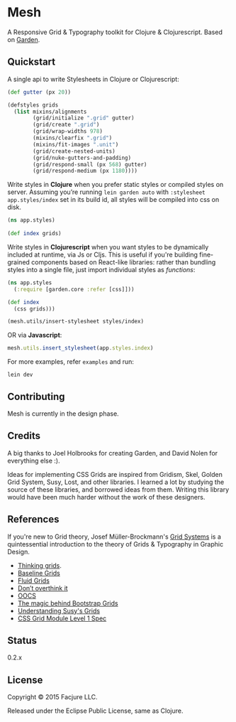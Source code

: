 Mesh
====

A Responsive Grid & Typography toolkit for Clojure & Clojurescript. Based on [Garden](https://github.com/noprompt/garden).

## Quickstart

A single api to write Stylesheets in Clojure or Clojurescript:

```clojure
(def gutter (px 20))

(defstyles grids
  (list mixins/alignments
        (grid/initialize ".grid" gutter)
        (grid/create ".grid")
        (grid/wrap-widths 978)
        (mixins/clearfix ".grid")
        (mixins/fit-images ".unit")
        (grid/create-nested-units)
        (grid/nuke-gutters-and-padding)
        (grid/respond-small (px 568) gutter)
        (grid/respond-medium (px 1180))))
```

Write styles in **Clojure** when you prefer static styles or compiled styles on server. Assuming you’re running `lein garden auto` with `:stylesheet app.styles/index` set in its build id, all styles will be compiled into css on disk.


```clojure
(ns app.styles)
   
(def index grids)
```

Write styles in **Clojurescript** when you want styles to be dynamically included at runtime, via Js or Cljs. This is useful if you're building fine-grained components based on React-like libraries: rather than bundling styles into a single file, just import individual styles as _functions_:

```clojure
(ns app.styles
  (:require [garden.core :refer [css]]))

(def index
  (css grids)))

(mesh.utils/insert-stylesheet styles/index)
```

OR via **Javascript**:

```javascript
mesh.utils.insert_stylesheet(app.styles.index)
```

For more examples, refer `examples` and run:

	lein dev
	
## Contributing

Mesh is currently in the design phase. 

## Credits

A big thanks to Joel Holbrooks for creating Garden, and David Nolen for everything else :).

Ideas for implementing CSS Grids are inspired from Gridism, Skel, Golden Grid
System, Susy, Lost, and other libraries. I learned a lot by studying the source
of these libraries, and borrowed ideas from them. Writing this library would
have been much harder without the work of these designers.

## References

If you're new to Grid theory, Josef Müller-Brockmann's [Grid Systems](http://www.amazon.com/Grid-Systems-Graphic-Design-Communication/dp/3721201450) is a quintessential introduction to the theory of Grids & Typography in Graphic Design.

- [Thinking grids](https://github.com/priyatam/thinking-grids).
- [Baseline Grids](http://alistapart.com/article/settingtypeontheweb)
- [Fluid Grids](http://alistapart.com/article/fluidgrids)
- [Don’t overthink it](https://css-tricks.com/dont-overthink-it-grids/)
- [OOCS](http://oocss.org/grids_docs.html)
- [The magic behind Bootstrap Grids](http://www.helloerik.com/the-subtle-magic-behind-why-the-bootstrap-3-grid-works)
- [Understanding Susy's Grids](http://www.zell-weekeat.com/susy2-tutorial)
- [CSS Grid Module Level 1 Spec](http://dev.w3.org/csswg/css-grid/)

## Status

0.2.x

## License

Copyright © 2015 Facjure LLC.

Released under the Eclipse Public License, same as Clojure.
